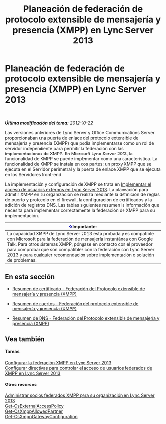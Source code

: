 ﻿---
title: Planeación de federación de protocolo extensible de mensajería y presencia (XMPP) en Lync Server 2013
TOCTitle: Planeación de federación de protocolo extensible de mensajería y presencia (XMPP) en Lync Server 2013
ms:assetid: 952b33e2-1f58-4831-9a39-1dfec2a316ad
ms:mtpsurl: https://technet.microsoft.com/es-es/library/JJ205107(v=OCS.15)
ms:contentKeyID: 48276061
ms.date: 01/07/2017
mtps_version: v=OCS.15
ms.translationtype: HT
---

# Planeación de federación de protocolo extensible de mensajería y presencia (XMPP) en Lync Server 2013

 

_**Última modificación del tema:** 2012-10-22_

Las versiones anteriores de Lync Server y Office Communications Server proporcionaban una puerta de enlace del protocolo extensible de mensajería y presencia (XMPP) que podía implementarse como un rol de servidor independiente para permitir la federación con las implementaciones de XMPP. En Microsoft Lync Server 2013, la funcionalidad de XMPP se puede implementar como una característica. La funcionalidad de XMPP se instala en dos partes: un proxy XMPP que se ejecuta en el Servidor perimetral y la puerta de enlace XMPP que se ejecuta en los Servidores front-end

La implementación y configuración de XMPP se trata en [Implementar el acceso de usuarios externos en Lync Server 2013](lync-server-2013-deploying-external-user-access.md). La planeación para admitir XMPP en su organización se realiza mediante la definición de reglas de puerto y protocolo en el firewall, la configuración de certificados y la adición de registros DNS. Las tablas siguientes resumen la información que necesita para implementar correctamente la federación de XMPP para su implementación.

<table>
<thead>
<tr class="header">
<th><img src="images/Gg425917.important(OCS.15).gif" title="important" alt="important" />Importante:</th>
</tr>
</thead>
<tbody>
<tr class="odd">
<td>La capacidad XMPP de Lync Server 2013 está probada y es compatible con Microsoft para la federación de mensajería instantánea con Google Talk. Para otros sistemas XMPP, póngase en contacto con el proveedor para comprobar que son compatibles con la federación con Lync Server 2013 y para cualquier recomendación sobre implementación o solución de problemas.</td>
</tr>
</tbody>
</table>


## En esta sección

  - [Resumen de certificado - Federación del Protocolo extensible de mensajería y presencia (XMPP)](lync-server-2013-certificate-summary-extensible-messaging-and-presence-protocol-xmpp-federation.md)

  - [Resumen de puertos - Federación del protocolo extensible de mensajería y presencia (XMPP)](lync-server-2013-port-summary-extensible-messaging-and-presence-protocol-xmpp-federation.md)

  - [Resumen de DNS - Federación del Protocolo extensible de mensajería y presencia (XMPP)](lync-server-2013-dns-summary-extensible-messaging-and-presence-protocol-xmpp-federation.md)

## Vea también

#### Tareas

[Configurar la federación XMPP en Lync Server 2013](lync-server-2013-setting-up-xmpp-federation.md)  
[Configurar directivas para controlar el acceso de usuarios federados de XMPP en Lync Server 2013](lync-server-2013-configure-policies-to-control-xmpp-federated-user-access.md)  

#### Otros recursos

[Administrar socios federados XMPP para su organización en Lync Server 2013](lync-server-2013-manage-xmpp-federated-partners-for-your-organization.md)  
[Get-CsExternalAccessPolicy](get-csexternalaccesspolicy.md)  
[Get-CsXmppAllowedPartner](get-csxmppallowedpartner.md)  
[Get-CsXmppGatewayConfiguration](get-csxmppgatewayconfiguration.md)

